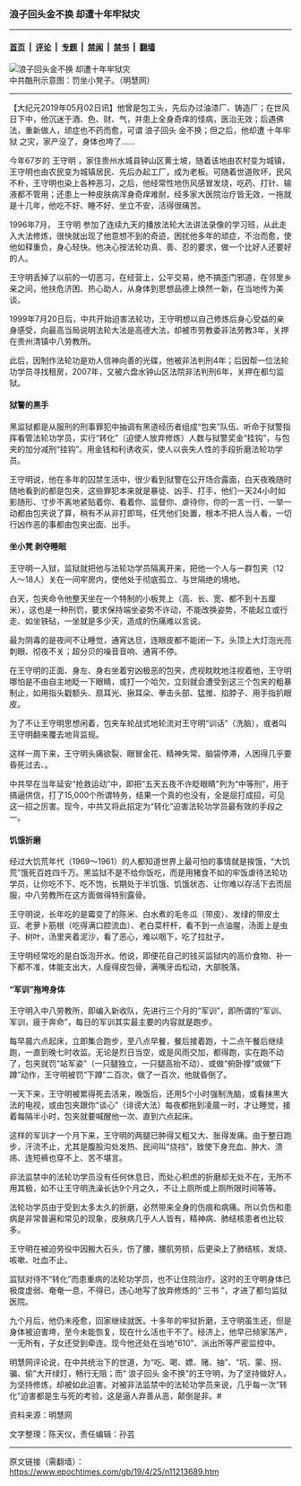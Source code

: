 ### 浪子回头金不换 却遭十年牢狱灾

---

#### [首页](../../../..?n11213689) &nbsp;|&nbsp; [评论](../../../../../epoch-comment?n11213689) &nbsp;|&nbsp; [专题](../../../../../epoch-special?n11213689) &nbsp;|&nbsp; [禁闻](../../../../../epoch-news?n11213689) &nbsp;|&nbsp; [禁书](../../../../../books?n11213689) &nbsp;|&nbsp; [翻墙](https://github.com/gfw-breaker/nogfw/blob/master/README.md?n11213689)


<div><img alt="浪子回头金不换 却遭十年牢狱灾" class="attachment-djy_600_400 size-djy_600_400 wp-post-image" src="https://i.epochtimes.com/assets/uploads/2019/04/2012-6-19-cmh-kuxingtu-23-600x400.jpg"/>
<div class="caption">
 中共酷刑示意图：罚坐小凳子。（明慧网）
</div></div><hr/><div class="post_content" id="artbody" itemprop="articleBody">
 <!-- article content begin -->
 <p>
  【大纪元2019年05月02日讯】他曾是包工头，先后办过油漆厂、铸造厂；在世风日下中，他沉迷于酒、色、财、气，并患上全身奇痒的怪病，医治无效；后遇佛法，重新做人，顽症也不药而愈，可谓
  <ok href="https://www.epochtimes.com/gb/tag/%E6%B5%AA%E5%AD%90%E5%9B%9E%E5%A4%B4.html">
   浪子回头
  </ok>
  金不换；但之后，他却遭
  <ok href="https://www.epochtimes.com/gb/tag/%E5%8D%81%E5%B9%B4%E7%89%A2%E7%8B%B1.html">
   十年牢狱
  </ok>
  之灾，家产没了，身体也垮了……
 </p>
 <p class="p4">
  <span class="s1">
   今年67岁的
   <ok href="https://www.epochtimes.com/gb/tag/%E7%8E%8B%E5%AE%88%E6%98%8E.html">
    王守明
   </ok>
   ，家住贵州水城县钟山区黄土坡，随着该地由农村变为城镇，王守明也由农民变为城镇居民、先后办起工厂，成为老板。可随着世道败坏，民风不朴，王守明也染上各种恶习，之后，他经常性地伤风感冒发烧，吃药、打针、输液都不管用；还患上一种皮肤病浑身奇痒难耐，经多家大医院治疗皆无效，一拖就是十几年，他吃不好、睡不好、坐立不安，活得很痛苦。
  </span>
 </p>
 <p class="p4">
  <span class="s1">
   1996年7月，
   <ok href="https://www.epochtimes.com/gb/tag/%E7%8E%8B%E5%AE%88%E6%98%8E.html">
    王守明
   </ok>
   参加了连续九天的播放法轮大法讲法录像的学习班，从此走入大法修炼，很快就出现了他意想不到的奇迹，困扰他多年的顽症，不治而愈，使他如释重负，身心轻快。他决心按法轮功真、善、忍的要求，做一个比好人还要好的人。
  </span>
 </p>
 <p class="p4">
  <span class="s1">
   王守明丢掉了以前的一切恶习，在经营上，公平交易，绝不搞歪门邪道，在邻里乡亲之间，他扶危济困、热心助人，从身体到思想品德上焕然一新，在当地传为美谈。
  </span>
 </p>
 <p class="p4">
  <span class="s1">
   1999年7月20日后，中共开始迫害法轮功，王守明想以自己修炼后身心受益的亲身感受，向最高当局说明法轮大法是高德大法，却被市劳教委非法劳教3年，关押在贵州清镇中八劳教所。
  </span>
 </p>
 <p class="p4">
  <span class="s1">
   此后，因制作法轮功是劝人信神向善的光碟，他被非法判刑4年；后因帮一位法轮功学员寻找租房，2007年，又被六盘水钟山区法院非法判刑6年，关押在都匀监狱。
  </span>
 </p>
 <h4 class="p4">
  <span class="s1">
   <b>
    狱警的黑手
   </b>
  </span>
 </h4>
 <p class="p4">
  <span class="s1">
   黑监狱都是从服刑的刑事罪犯中抽调有黑道经历者组成“包夹”队伍、听命于狱警指挥看管法轮功学员，实行“转化”（迫使人放弃修炼）人数与狱警奖金“挂钩”，与包夹的加分减刑“挂钩”。用金钱和利诱收买，使人以丧失人性的手段折磨法轮功学员。
  </span>
 </p>
 <p class="p4">
  <span class="s1">
   王守明说，他在多年的囚禁生活中，很少看到狱警在公开场合露面，白天夜晚随时随地看到的都是包夹，这些罪犯本来就是暴徒、凶手、打手，他们一天24小时如影随形、寸步不离地紧贴着你、看着你、监督你、虐待你，你的一言一行、一举一动都由包夹说了算，稍有不从非打即骂，任凭他们处置，根本不把人当人看，一切行凶作恶的事都由包夹出面、出手。
  </span>
 </p>
 <h4 class="p4">
  <span class="s1">
   <b>
    坐小凳 剥夺睡眠
   </b>
  </span>
 </h4>
 <p class="p4">
  <span class="s1">
   王守明一入狱，监狱就把他与法轮功学员隔离开来，把他一个人与一群包夹（12人～18人）关在一间牢房内，使他处于彻底孤立、与世隔绝的境地。
  </span>
 </p>
 <p class="p4">
  <span class="s1">
   白天，包夹命令他整天坐在一个特制的小板凳上（高、长、宽、都不到十五厘米），这也是一种刑罚，要求保持端坐姿势不许动，不能改换姿势，不能起立或行走、如坐铁砧，一坐就是多少天，造成的伤痛难以言说。
  </span>
 </p>
 <p class="p4">
  <span class="s1">
   最为阴毒的是夜间不让睡觉，通宵达旦，连眼皮都不能闭一下。头顶上大灯泡光亮刺眼、彻夜不关；超分贝的噪音音响、通宵不停。
  </span>
 </p>
 <p class="p4">
  <span class="s1">
   在王守明的正面、身左、身右坐着穷凶极恶的包夹，虎视眈眈地注视着他，王守明哪怕是不由自主地眨一下眼睛，或打一个哈欠，立刻就会遭受到这三个包夹的粗暴制止，如用指头戳额头、扇耳光、揪耳朵、拳击头部、猛推、掐脖子、用手指扒眼皮。
  </span>
 </p>
 <p class="p4">
  <span class="s1">
   为了不让王守明思想闲着，包夹车轮战式地轮流对王守明“训话”（洗脑），或者叫王守明翻来覆去地背监规。
  </span>
 </p>
 <p class="p4">
  <span class="s1">
   这样一周下来，王守明头痛欲裂、眼冒金花、精神失常、脑袋停滞，人困得几乎要昏死过去、。
  </span>
 </p>
 <p class="p4">
  <span class="s1">
   中共早在当年延安“抢救运动”中，即把“五天五夜不许眨眼睛”列为“中等刑”，用于搞逼供信，打了15,000个所谓特务，结果一个真的也没有，全是屈打成招，可见这一招之厉害。现今，中共又将此招定为“转化”迫害法轮功学员最有效的手段之一。
  </span>
 </p>
 <h4 class="p4">
  <span class="s1">
   <b>
    饥饿折磨
   </b>
  </span>
 </h4>
 <p class="p4">
  <span class="s1">
   经过大饥荒年代（1969～1961）的人都知道世界上最可怕的事情就是挨饿，“大饥荒”饿死百姓四千万。黑监狱不是不给你饭吃，而是用猪食不如的牢饭虐待法轮功学员，让你吃不下、吃不饱，长期处于半饥饿、饥饿状态、让你难以存活下去而屈服，中八劳教所在这方面做得特别露骨。
  </span>
 </p>
 <p class="p4">
  <span class="s1">
   王守明说，长年吃的是霉变了的陈米、白水煮的毛冬瓜（带皮）、发绿的带皮土豆、老萝卜筋根（吃得满口腔流血）、老白菜杆杆，看不到一点油腥，汤面上是虫子、树叶，汤里夹着泥沙，看了恶心，难以咽下，吃了拉肚子。
  </span>
 </p>
 <p class="p4">
  <span class="s1">
   王守明经常吃的是白饭泡开水。他说，即便花自己的钱买监狱内的高价食物、补一下都不准，体能支出大，人瘦得皮包骨，满嘴牙齿松动，大部脱落。
  </span>
 </p>
 <h4 class="p4">
  <span class="s1">
   <b>
    “军训”拖垮身体
   </b>
  </span>
 </h4>
 <p class="p4">
  <span class="s1">
   王守明入中八劳教所，即编入新收队，先进行三个月的“军训”，即所谓的“军训、军训，疲于奔命”，每日的军训其实最主要的内容就是跑步。
  </span>
 </p>
 <p class="p4">
  <span class="s1">
   每早晨六点起床，立即集合跑步，至八点早餐，餐后接着跑，十二点午餐后继续跑，一直到晚七时收监。无论是烈日当空，或是风雨交加，都得跑，实在跑不动了，包夹就罚“站军姿”（一只腿独立，一只腿高抬不动）、或做“俯卧撑”或做“下蹲”动作，王守明被罚“下蹲”二百次，做了一百次，他就昏倒了。
  </span>
 </p>
 <p class="p4">
  <span class="s1">
   一天下来，王守明被累得死去活来，晚饭后，还用5个小时强制洗脑，或看抹黑大法的电视，或由包夹跟你“谈心”（诽谤大法）每夜都拖到凌晨一时，才让睡觉，接着每隔半小时，包夹就要喊醒他一次、直到六点起床。
  </span>
 </p>
 <p class="p4">
  <span class="s1">
   这样的军训才一个月下来，王守明的两腿已肿得又粗又大、胀得发痛。由于整日跑步，汗流不止，尤其是腹股沟处发热、民间叫“烧裆”，致使下身充血、肿大、溃疡、连短裤也穿不上、苦不堪言。
  </span>
 </p>
 <p class="p4">
  <span class="s1">
   非法监禁中的法轮功学员没有任何休息日，而处心积虑的折磨却无处不在，无所不用其极，如不让王守明洗澡长达9个月之久，不让上厕所或上厕所限时间等等。
  </span>
 </p>
 <p class="p4">
  <span class="s1">
   法轮功学员由于受到太多太久的折磨，必然带来全身的伤痕和病痛。所以负伤和患病是非常普遍和常见的现象，皮肤病几乎人人皆有，精神病、肺结核患者也比较多。
  </span>
 </p>
 <p class="p4">
  <span class="s1">
   王守明在被迫劳役中因搬大石头，伤了腰，腰肌劳损，后更染上了肺结核，发烧、咳嗽、吐血不止。
  </span>
 </p>
 <p class="p4">
  <span class="s1">
   监狱对待不“转化”而患重病的法轮功学员，也不让住院治疗。这时的王守明身体已极度虚弱、奄奄一息，不得已，违心地写了放弃修炼的“
   <ok href="http://www.minghui.org/mh/glossary.html#27">
    <span class="s2">
     三书
    </span>
   </ok>
   ”，才进了都匀监狱医院。
  </span>
 </p>
 <p class="p4">
  <span class="s1">
   九个月后，他仍未痊愈，回家继续就医。十多年的牢狱折磨，王守明虽生还，但是身体被迫害垮，至今未能恢复，现在什么活也干不了。经济上，他早已倾家荡产，一无所有，子女还受到牵连。现今他还处在当地“610”、派出所等严密监控中。
  </span>
 </p>
 <p class="p4">
  <span class="s1">
   明慧网评论说，在中共统治下的世道，为“吃、喝、嫖、赌、抽”、“坑、蒙、拐、骗、偷”大开绿灯，畅行无阻；而“
   <ok href="https://www.epochtimes.com/gb/tag/%E6%B5%AA%E5%AD%90%E5%9B%9E%E5%A4%B4.html">
    浪子回头
   </ok>
   金不换”的王守明，为了坚持做好人，为坚持修炼，却被如此迫害。对被非法监禁中的法轮功学员来说，几乎每一次“转化”迫害都是生与死的考验，这是逼人弃善从恶，颠倒是非。#
  </span>
 </p>
 <p class="p4">
  资料来源：明慧网
 </p>
 <p class="p4">
  文字整理：陈天仪，责任编辑：孙芸
 </p>
 <!-- article content end -->
 <div id="below_article_ad">
 </div>
</div>


---

原文链接（需翻墙）：https://www.epochtimes.com/gb/19/4/25/n11213689.htm